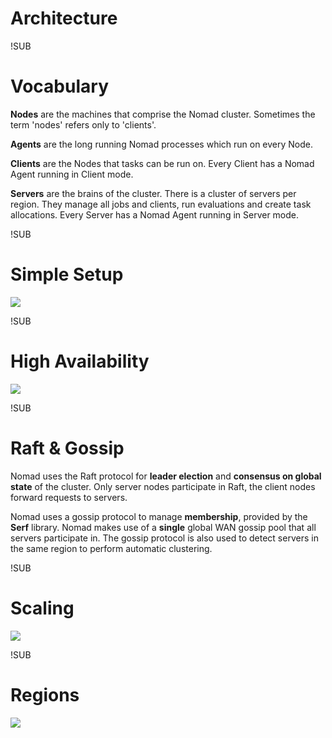 <!-- .slide: data-background="#040811" data-background-image="/img/hashi-grid-white.svg" data-background-size="cover" data-background-position="center" -->
# Architecture

!SUB
<!-- .slide: data-background-image="/img/hashi-grid-gray.svg" data-background-size="cover" data-background-position="center" -->
# Vocabulary
**Nodes** are the machines that comprise the Nomad cluster.
Sometimes the term 'nodes' refers only to 'clients'.

**Agents** are the long running Nomad processes which run on every Node.

**Clients** are the Nodes that tasks can be run on.
Every Client has a Nomad Agent running in Client mode.

**Servers** are the brains of the cluster. There is a cluster of servers per region. They manage all jobs and clients, run evaluations and create task allocations.
Every Server has a Nomad Agent running in Server mode.

!SUB
<!-- .slide: data-background-image="/img/hashi-grid-gray.svg" data-background-size="cover" data-background-position="center" -->
# Simple Setup
![](/img/simple-setup.png)

!SUB
<!-- .slide: data-background-image="/img/hashi-grid-gray.svg" data-background-size="cover" data-background-position="center" -->
# High Availability
![](/img/ha-setup.png)

!SUB
<!-- .slide: data-background-image="/img/hashi-grid-gray.svg" data-background-size="cover" data-background-position="center" -->
# Raft & Gossip
Nomad uses the Raft protocol for **leader election** and **consensus on global state** of the cluster. Only server nodes participate in Raft, the client nodes forward requests to servers.

Nomad uses a gossip protocol to manage **membership**, provided by the **Serf** library. Nomad makes use of a **single** global WAN gossip pool that all servers participate in. The gossip protocol is also used to detect servers in the same region to perform automatic clustering.


!SUB
<!-- .slide: data-background-image="/img/hashi-grid-gray.svg" data-background-size="cover" data-background-position="center" -->
# Scaling
![](/img/scaling.png)

!SUB
<!-- .slide: data-background-image="/img/hashi-grid-gray.svg" data-background-size="cover" data-background-position="center" -->
# Regions
![](/img/regions.png)

